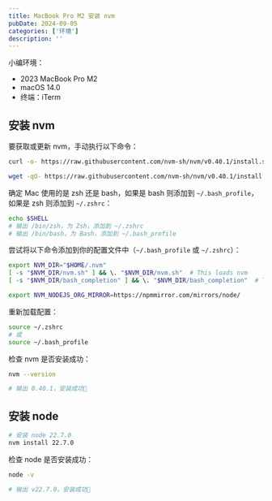 ```yaml
---
title: MacBook Pro M2 安装 nvm
pubDate: 2024-09-05
categories: ['环境']
description: ''
---
```


小编环境：

- 2023 MacBook Pro M2
- macOS 14.0
- 终端：iTerm

## 安装 nvm

要获取或更新 nvm，手动执行以下命令：

```bash
curl -o- https://raw.githubusercontent.com/nvm-sh/nvm/v0.40.1/install.sh | bash
```

```bash
wget -qO- https://raw.githubusercontent.com/nvm-sh/nvm/v0.40.1/install.sh | bash
```

确定 Mac 使用的是 zsh 还是 bash，如果是 bash 则添加到 `~/.bash_profile`，如果是 zsh 则添加到 `~/.zshrc`：

```bash
echo $SHELL
# 输出 /bin/zsh，为 Zsh，添加到 ~/.zshrc
# 输出 /bin/bash，为 Bash，添加到 ~/.bash_profile
```

尝试将以下命令添加到你的配置文件中（`~/.bash_profile` 或 `~/.zshrc`）：

```bash
export NVM_DIR="$HOME/.nvm"
[ -s "$NVM_DIR/nvm.sh" ] && \. "$NVM_DIR/nvm.sh"  # This loads nvm
[ -s "$NVM_DIR/bash_completion" ] && \. "$NVM_DIR/bash_completion"  # This loads nvm bash_completion

export NVM_NODEJS_ORG_MIRROR=https://npmmirror.com/mirrors/node/
```

重新加载配置：

```bash
source ~/.zshrc
# 或
source ~/.bash_profile
```

检查 nvm 是否安装成功：

```bash
nvm --version

# 输出 0.40.1，安装成功🎉
```

## 安装 node

```bash
# 安装 node 22.7.0
nvm install 22.7.0
```

检查 node 是否安装成功：

```bash
node -v

# 输出 v22.7.0，安装成功🎉
```
